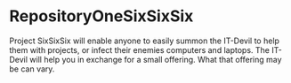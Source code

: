 # RepositoryOneSixSixSix

Project SixSixSix will enable anyone to easily summon the IT-Devil to help them with projects, or infect their enemies computers and laptops. The IT-Devil will help you in exchange for a small offering. What that offering may be can vary.
